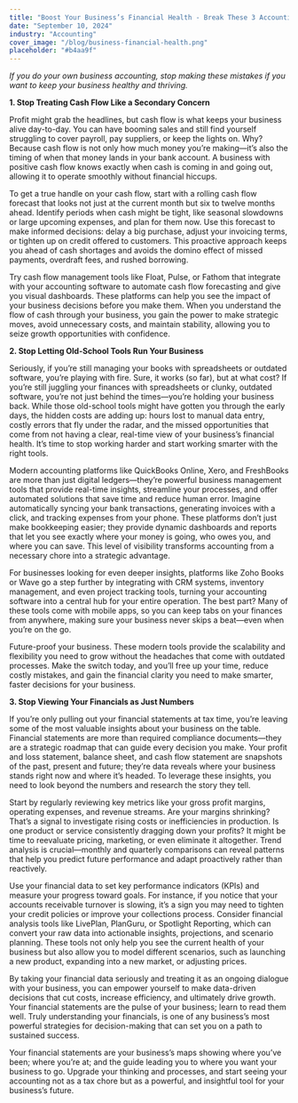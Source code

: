```yaml
---
title: "Boost Your Business’s Financial Health - Break These 3 Accounting Habits"
date: "September 10, 2024"
industry: "Accounting"
cover_image: "/blog/business-financial-health.png"
placeholder: "#b4aa9f"
---
```

*If you do your own business accounting, stop making these mistakes if you want to keep your business healthy and thriving.*


**1. Stop Treating Cash Flow Like a Secondary Concern**

Profit might grab the headlines, but cash flow is what keeps your business alive day-to-day. You can have booming sales and still find yourself struggling to cover payroll, pay suppliers, or keep the lights on. Why? Because cash flow is not only how much money you’re making—it’s also the timing of when that money lands in your bank account. A business with positive cash flow knows exactly when cash is coming in and going out, allowing it to operate smoothly without financial hiccups. 

To get a true handle on your cash flow, start with a rolling cash flow forecast that looks not just at the current month but six to twelve months ahead. Identify periods when cash might be tight, like seasonal slowdowns or large upcoming expenses, and plan for them now. Use this forecast to make informed decisions: delay a big purchase, adjust your invoicing terms, or tighten up on credit offered to customers. This proactive approach keeps you ahead of cash shortages and avoids the domino effect of missed payments, overdraft fees, and rushed borrowing.

Try cash flow management tools like Float, Pulse, or Fathom that integrate with your accounting software to automate cash flow forecasting and give you visual dashboards. These platforms can help you see the impact of your business decisions before you make them. When you understand the flow of cash through your business, you gain the power to make strategic moves, avoid unnecessary costs, and maintain stability, allowing you to seize growth opportunities with confidence.


**2. Stop Letting Old-School Tools Run Your Business**

Seriously,  if you’re still managing your books with spreadsheets or outdated software, you’re playing with fire. Sure, it works (so far), but at what cost? If you’re still juggling your finances with spreadsheets or clunky, outdated software, you’re not just behind the times—you’re holding your business back. While those old-school tools might have gotten you through the early days, the hidden costs are adding up: hours lost to manual data entry, costly errors that fly under the radar, and the missed opportunities that come from not having a clear, real-time view of your business’s financial health. It’s time to stop working harder and start working smarter with the right tools.  

Modern accounting platforms like QuickBooks Online, Xero, and FreshBooks are more than just digital ledgers—they’re powerful business management tools that provide real-time insights, streamline your processes, and offer automated solutions that save time and reduce human error. Imagine automatically syncing your bank transactions, generating invoices with a click, and tracking expenses from your phone. These platforms don’t just make bookkeeping easier; they provide dynamic dashboards and reports that let you see exactly where your money is going, who owes you, and where you can save. This level of visibility transforms accounting from a necessary chore into a strategic advantage.

For businesses looking for even deeper insights, platforms like Zoho Books or Wave go a step further by integrating with CRM systems, inventory management, and even project tracking tools, turning your accounting software into a central hub for your entire operation. The best part? Many of these tools come with mobile apps, so you can keep tabs on your finances from anywhere, making sure your business never skips a beat—even when you’re on the go.

Future-proof your business. These modern tools provide the scalability and flexibility you need to grow without the headaches that come with outdated processes. Make the switch today, and you’ll free up your time, reduce costly mistakes, and gain the financial clarity you need to make smarter, faster decisions for your business.



**3. Stop Viewing Your Financials as Just Numbers**

If you’re only pulling out your financial statements at tax time, you’re leaving some of the most valuable insights about your business on the table. Financial statements are more than required compliance documents—they are a strategic roadmap that can guide every decision you make. Your profit and loss statement, balance sheet, and cash flow statement are snapshots of the past, present and future; they’re data reveals where your business stands right now and where it’s headed. To leverage these insights, you need to look beyond the numbers and research the story they tell.

Start by regularly reviewing key metrics like your gross profit margins, operating expenses, and revenue streams. Are your margins shrinking? That’s a signal to investigate rising costs or inefficiencies in production. Is one product or service consistently dragging down your profits? It might be time to reevaluate pricing, marketing, or even eliminate it altogether. Trend analysis is crucial—monthly and quarterly comparisons can reveal patterns that help you predict future performance and adapt proactively rather than reactively.

Use your financial data to set key performance indicators (KPIs) and measure your progress toward goals. For instance, if you notice that your accounts receivable turnover is slowing, it’s a sign you may need to tighten your credit policies or improve your collections process. Consider financial analysis tools like LivePlan, PlanGuru, or Spotlight Reporting, which can convert your raw data into actionable insights, projections, and scenario planning. These tools not only help you see the current health of your business but also allow you to model different scenarios, such as launching a new product, expanding into a new market, or adjusting prices.

By taking your financial data seriously and treating it as an ongoing dialogue with your business, you can empower yourself to make data-driven decisions that cut costs, increase efficiency, and ultimately drive growth. Your financial statements are the pulse of your business; learn to read them well. Truly understanding your financials, is one of any business’s most powerful strategies for decision-making that can set you on a path to sustained success.

Your financial statements are your business’s maps showing where you’ve been; where you’re at; and the guide leading you to where you want your business to go. Upgrade your thinking and processes, and start seeing your accounting not as a tax chore but as a powerful, and insightful tool for your business’s future. 
